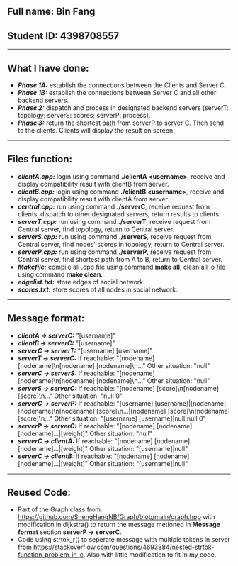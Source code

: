 ## **Full name:** Bin Fang
## **Student ID:** 4398708557
***
## **What I have done:**
* ***Phase 1A:*** establish the connections between the Clients and Server C.
* ***Phase 1B:*** establish the connections between Server C and all other backend servers.
* ***Phase 2:*** dispatch and process in designated backend servers (serverT: topology; serverS: scores; serverP: process).
* ***Phase 3:*** return the shortest path from serverP to server C. Then send to the clients. Clients will display the result on screen.
***
## **Files function:**
* ***clientA.cpp:*** login using command **./clientA \<username>**, receive and display compatibility result with clientB from server.
* ***clientB.cpp:*** login using command **./clientB \<username>**, receive and display compatibility result with clientA from server.
* ***central.cpp:*** run using command **./serverC**, receive request from clients, dispatch to other designated servers, return results to clients.
* ***serverT.cpp:*** run using command **./serverT**, receive request from Central server, find topology, return to Central server.
* ***serverS.cpp:*** run using command **./serverS**, receive request from Central server, find nodes' scores in topology, return to Central server.
* ***serverP.cpp:*** run using command **./serverP**, receive request from Central server, find shortest path from A to B, return to Central server.
* ***Makefile:*** compile all .cpp file using command **make all**, clean all .o file using command **make clean**.
* ***edgelist.txt:*** store edges of social network.
* ***scores.txt:*** store scores of all nodes in social network.
***
## **Message format:**
* ***clientA -> serverC:*** 
"[username]"
* ***clientB -> serverC:*** 
"[username]"
* ***serverC -> serverT:*** 
"[username] [username]"
* ***serverT -> serverC:*** 
If reachable: "[nodename] [nodename]\n[nodename] [nodename]\n..."
Other situation: "null" 
* ***serverC -> serverS:*** 
If reachable: "[nodename] [nodename]\n[nodename] [nodename]\n..." 
Other situation: "null" 
* ***serverS -> serverC:***
If reachable: "[nodename] [score]\n[nodename] [score]\n..." 
Other situation: "null 0"
* ***serverC -> serverP:*** 
If reachable: "[username] [username]|[nodename] [nodename]\n[nodename] [score]\n...|[nodename] [score]\n[nodename] [score]\n..." 
Other situation: "[username] [username]|null|null 0" 
* ***serverP -> serverC:*** 
If reachable: "[nodename] [nodename] [nodename]...|[weight]"
Other situation: "null"
* ***serverC -> clientA:***
If reachable: "[nodename] [nodename] [nodename]...|[weight]"
Other situation: "[username]|null"
* ***serverC -> clientB:***
If reachable: "[nodename] [nodename] [nodename]...|[weight]"
Other situation: "[username]|null"
***
## **Reused Code:**
* Part of the Graph class from https://github.com/ShengHangNB/Graph/blob/main/graph.hpp with modification in dijkstra() to return the message metioned in **Message format** section **serverP -> serverC**.
* Code using strtok_r() to seperate message with multiple tokens in server from https://stackoverflow.com/questions/4693884/nested-strtok-function-problem-in-c. Also with little modification to fit in my code.